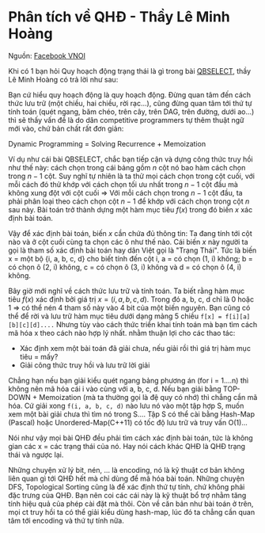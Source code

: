 # Phân tích về QHĐ - Thầy Lê Minh Hoàng

Nguồn: [Facebook VNOI](https://www.facebook.com/groups/163215593699283/permalink/1324060410948123/)

Khi có 1 bạn hỏi Quy hoạch động trạng thái là gì trong bài [QBSELECT](http://vn.spoj.com/problems/QBSELECT), thầy Lê Minh Hoàng có trả lời như sau:

Bạn cứ hiểu quy hoạch động là quy hoạch động. Đừng quan tâm đến cách thức lưu trữ (một chiều, hai chiều, rời rạc...), cũng đừng quan tâm tới thứ tự tính toán (quét ngang, băm chéo, trên cây, trên DAG, trên đường, dưới ao...) thì sẽ thấy vấn đề là do dân competitive programmers tự thêm thuật ngữ mới vào, chứ bản chất rất đơn giản:

Dynamic Programming = Solving Recurrence + Memoization

Ví dụ như cái bài QBSELECT, chắc bạn tiếp cận và dựng công thức truy hồi như thế này: cách chọn trong cái bảng gồm $n$ cột nó bao hàm cách chọn trong $n - 1$ cột. Suy nghĩ tự nhiên là ta thử mọi cách chọn trong cột cuối, với mỗi cách đó thử khớp với cách chọn tối ưu nhất trong $n - 1$ cột đầu mà không xung đột với cột cuối => Với mỗi cách chọn trong $n - 1$ cột đầu, ta phải phân loại theo cách chọn cột $n - 1$ để khớp với cách chọn trong cột $n$ sau này. Bài toán trở thành dựng một hàm mục tiêu $f(x)$ trong đó biến $x$ xác định bài toán.

Vậy để xác định bài toán, biến $x$ cần chứa đủ thông tin: Ta đang tính tới cột nào và ở cột cuối cùng ta chọn các ô như thế nào. Cái biến $x$ này người ta gọi là tham số xác định bài toán hay dân Việt gọi là "Trạng Thái". Tức là biến x = một bộ {i, a, b, c, d} cho biết tính đến cột i, a = có chọn (1, i) không; b = có chọn ô (2, i) không, c = có chọn ô (3, i) không và d = có chọn ô (4, i) không.

Bây giờ mới nghĩ về cách thức lưu trữ và tính toán. Ta biết rằng hàm mục tiêu $f(x)$ xác định bởi giá trị $x = (i, a, b, c, d)$. Trong đó a, b, c, d chỉ là 0 hoặc 1 => có thể nén 4 tham số này vào 4 bit của một biến nguyên. Bạn cũng có thể để rời và lưu trữ hàm mục tiêu dưới dạng mảng 5 chiều `f[x] = f[i][a][b][c][d]....` Nhưng tùy vào cách thức triển khai tính toán mà bạn tìm cách mã hóa x theo cách nào hợp lý nhất. nhằm thuận lợi cho các thao tác:

- Xác định xem một bài toán đã giải chưa, nếu giải rồi thì giá trị hàm mục tiêu = mấy?
- Giải công thức truy hồi và lưu trữ lời giải

Chẳng hạn nếu bạn giải kiểu quét ngang bảng phương án (for i = 1....n) thì không nên mã hóa cái i vào cùng với a, b, c, d. Nếu bạn giải bằng TOP-DOWN + Memoization (mà ta thường gọi là đệ quy có nhớ) thì chẳng cần mã hóa. Cứ giải xong `f(i, a, b, c, d)` nào lưu nó vào một tập hợp S, muốn xem một bài giải chưa thì tìm nó trong S....
Tập S có thể cài bằng Hash-Map (Pascal) hoặc Unordered-Map(C++11) có tốc độ lưu trữ và truy vấn O(1)...

Nói như vậy mọi bài QHĐ đều phải tìm cách xác định bài toán, tức là không gian các x = các trạng thái của nó. Hay nói cách khác QHĐ là QHĐ trạng thái và ngược lại.

Những chuyện xử lý bit, nén, ... là encoding, nó là kỹ thuật cơ bản không liên quan gì tới QHĐ hết mà chỉ dùng để mã hóa bài toán. Những chuyện DFS, Topological Sorting cũng là để xác định thứ tự tính, chứ không phải đặc trưng của QHĐ. Bạn nên coi các cái này là kỹ thuật bổ trợ nhằm tăng tính hiệu quả của phép cài đặt mà thôi.
Còn về căn bản như bài toán ở trên, mọi ct truy hồi ta có thể giải kiểu dùng hash-map, lúc đó ta chẳng cần quan tâm tới encoding và thứ tự tính nữa.